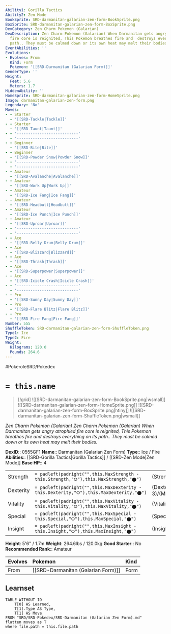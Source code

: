 ```yaml
---
Ability1: Gorilla Tactics
Ability2: Zen Mode
BookSprite: SRD-darmanitan-galarian-zen-form-BookSprite.png
BoxSprite: SRD-darmanitan-galarian-zen-form-BoxSprite.png
DexCategory: Zen Charm Pokemon (Galarian)
DexDescription: Zen Charm Pokemon (Galarian) When Darmanitan gets angry  atrophied
  fire core is reignited, This Pokemon breathes fire and  destroys everything on its
  path.. They must be calmed down or its own heat may melt their bodies.
EventAbilities: ''
Evolutions:
- Evolves: From
  Kind: Form
  Pokemon: '[[SRD-Darmanitan (Galarian Form)]]'
GenderType: ''
Height:
  Feet: 5.6
  Meters: 1.7
HiddenAbility: ''
HomeSprite: SRD-darmanitan-galarian-zen-form-HomeSprite.png
Image: darmanitan-galarian-zen-form.png
Legendary: 'No'
Moves:
- - Starter
  - '[[SRD-Tackle|Tackle]]'
- - Starter
  - '[[SRD-Taunt|Taunt]]'
- - '---------------------------'
  - '---------------------------'
- - Beginner
  - '[[SRD-Bite|Bite]]'
- - Beginner
  - '[[SRD-Powder Snow|Powder Snow]]'
- - '---------------------------'
  - '---------------------------'
- - Amateur
  - '[[SRD-Avalanche|Avalanche]]'
- - Amateur
  - '[[SRD-Work Up|Work Up]]'
- - Amateur
  - '[[SRD-Ice Fang|Ice Fang]]'
- - Amateur
  - '[[SRD-Headbutt|Headbutt]]'
- - Amateur
  - '[[SRD-Ice Punch|Ice Punch]]'
- - Amateur
  - '[[SRD-Uproar|Uproar]]'
- - '---------------------------'
  - '---------------------------'
- - Ace
  - '[[SRD-Belly Drum|Belly Drum]]'
- - Ace
  - '[[SRD-Blizzard|Blizzard]]'
- - Ace
  - '[[SRD-Thrash|Thrash]]'
- - Ace
  - '[[SRD-Superpower|Superpower]]'
- - Ace
  - '[[SRD-Icicle Crash|Icicle Crash]]'
- - '---------------------------'
  - '---------------------------'
- - Pro
  - '[[SRD-Sunny Day|Sunny Day]]'
- - Pro
  - '[[SRD-Flare Blitz|Flare Blitz]]'
- - Pro
  - '[[SRD-Fire Fang|Fire Fang]]'
Number: 555
ShuffleToken: SRD-darmanitan-galarian-zen-form-ShuffleToken.png
Type1: Ice
Type2: Fire
Weight:
  Kilograms: 120.0
  Pounds: 264.6
---
```


#PokeroleSRD/Pokedex

# `= this.name`

> [!grid]
> ![[SRD-darmanitan-galarian-zen-form-BookSprite.png|wsmall]]
> ![[SRD-darmanitan-galarian-zen-form-HomeSprite.png]]
> ![[SRD-darmanitan-galarian-zen-form-BoxSprite.png|htiny]]
> ![[SRD-darmanitan-galarian-zen-form-ShuffleToken.png|wsmall]]


*Zen Charm Pokemon (Galarian)*
*Zen Charm Pokemon (Galarian) When Darmanitan gets angry  atrophied fire core is reignited, This Pokemon breathes fire and  destroys everything on its path.. They must be calmed down or its own heat may melt their bodies.*

**DexID**:: 0555GF1
**Name**:: Darmanitan (Galarian Zen Form)
**Type**:: Ice / Fire
**Abilities**:: [[SRD-Gorilla Tactics|Gorilla Tactics]] / [[SRD-Zen Mode|Zen Mode]]
**Base HP**:: 4

|           |                                                                                        |                                          |
| --------- | -------------------------------------------------------------------------------------- | ---------------------------------------- |
| Strength  | `= padleft(padright("",this.MaxStrength - this.Strength,"⭘"),this.MaxStrength,"⬤")`    | (Strength::4)/(MaxStrength::8)   |
| Dexterity | `= padleft(padright("",this.MaxDexterity - this.Dexterity,"⭘"),this.MaxDexterity,"⬤")` | (Dexterity:: 3)/(MaxDexterity::7) |
| Vitality  | `= padleft(padright("",this.MaxVitality - this.Vitality,"⭘"),this.MaxVitality,"⬤")`    | (Vitality::2)/(MaxVitality::4)   |
| Special   | `= padleft(padright("",this.MaxSpecial - this.Special,"⭘"),this.MaxSpecial,"⬤")`       | (Special::1)/(MaxSpecial::3)     |
| Insight   | `= padleft(padright("",this.MaxInsight - this.Insight,"⭘"),this.MaxInsight,"⬤")`       | (Insight::2)/(MaxInsight::4)     |

**Height**: 5'6" / 1.7m
**Weight**: 264.6lbs / 120.0kg
**Good Starter**:: No
**Recommended Rank**:: Amateur

| Evolves   | Pokemon                            | Kind   |
|:----------|:-----------------------------------|:-------|
| From      | [[SRD-Darmanitan (Galarian Form)]] | Form   |

## Learnset

```dataview
TABLE WITHOUT ID
    T[0] AS Learned,
    T[1].Type AS Type,
    T[1] AS Move
FROM "SRD/SRD-Pokedex/SRD-Darmanitan (Galarian Zen Form).md"
flatten moves as T
where file.path = this.file.path
```
